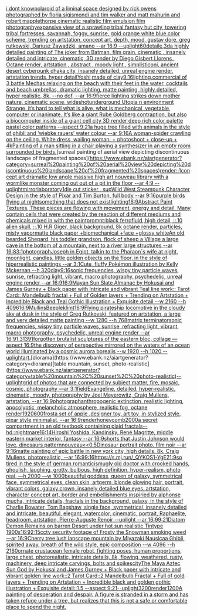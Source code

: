 [i dont know](https://www.ebank.nz/aiartgenerator?category=i%20dont%20know)[polaroid of a liminal space designed by rick owens photographed by floria sigismondi and tim walker  and matt mahurin and robert mapplethorpe cinematic realistic film emulsion film photography](https://www.ebank.nz/aiartgenerator?category=polaroid%20of%20a%20liminal%20space%20designed%20by%20rick%20owens%20photographed%20by%20floria%20sigismondi%20and%20tim%20walker%20%20and%20matt%20mahurin%20and%20robert%20mapplethorpe%20cinematic%20realistic%20film%20emulsion%20film%20photography)[expansive view of a sprawling tribal fantasy hut city, towering tribal fortresses, savannah, foggy, sunrise, gold orange white blue color scheme, trending on artstation, concept art, depth, mood, gustav dore, greg rutkowski, Dariusz Zawadzki, amano --ar 16:9 --uplight](https://www.ebank.nz/aiartgenerator?category=expansive%20view%20of%20a%20sprawling%20tribal%20fantasy%20hut%20city%2C%20towering%20tribal%20fortresses%2C%20savannah%2C%20foggy%2C%20sunrise%2C%20gold%20orange%20white%20blue%20color%20scheme%2C%20trending%20on%20artstation%2C%20concept%20art%2C%20depth%2C%20mood%2C%20gustav%20dore%2C%20greg%20rutkowski%2C%20Dariusz%20Zawadzki%2C%20amano%20--ar%2016%3A9%20--uplight)[60](https://www.ebank.nz/aiartgenerator?category=60)[detaile,3d](https://www.ebank.nz/aiartgenerator?category=detaile%2C3d)[a highly detailed painting of The joker from Batman, film grain, cinematic , insanely detailed and intricate, cinematic, 3D render by Diego Gisbert Llorens , Octane render, artstation , abstract , moody light , simplistic](https://www.ebank.nz/aiartgenerator?category=a%20highly%20detailed%20painting%20of%20The%20joker%20from%20Batman%2C%20film%20grain%2C%20cinematic%20%2C%20insanely%20detailed%20and%20intricate%2C%20cinematic%2C%203D%20render%20by%20Diego%20Gisbert%20Llorens%20%2C%20Octane%20render%2C%20artstation%20%2C%20abstract%20%2C%20moody%20light%20%2C%20simplistic)[oni, ancient desert cyberpunk dhaka city, insanely detailed, unreal engine render, artstation trends, hyper detail](https://www.ebank.nz/aiartgenerator?category=oni%2C%20ancient%20desert%20cyberpunk%20dhaka%20city%2C%20insanely%20detailed%2C%20unreal%20engine%20render%2C%20artstation%20trends%2C%20hyper%20detail)[Yoshi,made of clay](https://www.ebank.nz/aiartgenerator?category=Yoshi%2Cmade%20of%20clay)[9:16](https://www.ebank.nz/aiartgenerator?category=9%3A16)[lighting,](https://www.ebank.nz/aiartgenerator?category=lighting%2C)[commercial of 3 battle Mechas relaxing on the beach with their feet in the water, cocktails and beach umbrellas, dramatic lighting, matte painting, highly detailed, hyper realistic, 8k, --no dof, --ar 16:9](https://www.ebank.nz/aiartgenerator?category=commercial%20of%203%20battle%20Mechas%20relaxing%20on%20the%20beach%20with%20their%20feet%20in%20the%20water%2C%20cocktails%20and%20beach%20umbrellas%2C%20dramatic%20lighting%2C%20matte%20painting%2C%20highly%20detailed%2C%20hyper%20realistic%2C%208k%2C%20--no%20dof%2C%20--ar%2016%3A9)[fierce lighting strikes down mother nature, cinematic scene, wideshot](https://www.ebank.nz/aiartgenerator?category=fierce%20lighting%20strikes%20down%20mother%20nature%2C%20cinematic%20scene%2C%20wideshot)[underground Utopia n environment  Strange,  it’s hard to tell what is alive, what is mechanical, vegetable, computer or inanimate. It’s like a giant Rube Goldberg contraption, but also a biocomputer inside of a giant cell city 3D render deep rich color palette pastel color patterns --aspect 9:21](https://www.ebank.nz/aiartgenerator?category=underground%20Utopia%20n%20environment%20%20Strange%2C%20%20it%E2%80%99s%20hard%20to%20tell%20what%20is%20alive%2C%20what%20is%20mechanical%2C%20vegetable%2C%20computer%20or%20inanimate.%20It%E2%80%99s%20like%20a%20giant%20Rube%20Goldberg%20contraption%2C%20but%20also%20a%20biocomputer%20inside%20of%20a%20giant%20cell%20city%203D%20render%20deep%20rich%20color%20palette%20pastel%20color%20patterns%20--aspect%209%3A21)[a huge tree filled with animals in the style of ghibli and ‘wiebke rauers’ water colour  --ar 9:16](https://www.ebank.nz/aiartgenerator?category=a%20huge%20tree%20filled%20with%20animals%20in%20the%20style%20of%20ghibli%20and%20%E2%80%98wiebke%20rauers%E2%80%99%20water%20colour%20%20--ar%209%3A16)[A woman-spider crawling on the ceiling. White dress, wailing woman. + photoshoot + close-up + 4k](https://www.ebank.nz/aiartgenerator?category=A%20woman-spider%20crawling%20on%20the%20ceiling.%20White%20dress%2C%20wailing%20woman.%20%2B%20photoshoot%20%2B%20close-up%20%2B%204k)[Painting of a man sitting in a chair playing a synthesizer in an empty room surrounded by birds.](https://www.ebank.nz/aiartgenerator?category=Painting%20of%20a%20man%20sitting%20in%20a%20chair%20playing%20a%20synthesizer%20in%20an%20empty%20room%20surrounded%20by%20birds.)[surreal painting of aerial view depicting discontinuous landscape of fragmented spaces](https://www.ebank.nz/aiartgenerator?category=surreal%20painting%20of%20aerial%20view%20depicting%20discontinuous%20landscape%20of%20fragmented%20spaces)[render::1](https://www.ebank.nz/aiartgenerator?category=render%3A%3A1)[concept art dramatic low angle massive high art nouveau library with a wormlike monster coming out out of a pit in the floor --ar 4:9 --uplight](https://www.ebank.nz/aiartgenerator?category=concept%20art%20dramatic%20low%20angle%20massive%20high%20art%20nouveau%20library%20with%20a%20wormlike%20monster%20coming%20out%20out%20of%20a%20pit%20in%20the%20floor%20--ar%204%3A9%20--uplight)[mirror](https://www.ebank.nz/aiartgenerator?category=mirror)[laboratory](https://www.ebank.nz/aiartgenerator?category=laboratory)[1](https://www.ebank.nz/aiartgenerator?category=1)[die cut sticker , sup](https://www.ebank.nz/aiartgenerator?category=die%20cut%20sticker%20%2C%20sup)[Wlid West Steampunk Character Design in the style of Pixar and Tim Burton, full body --ar 9:16](https://www.ebank.nz/aiartgenerator?category=Wlid%20West%20Steampunk%20Character%20Design%20in%20the%20style%20of%20Pixar%20and%20Tim%20Burton%2C%20full%20body%20--ar%209%3A16)[purple birds flying at night](https://www.ebank.nz/aiartgenerator?category=purple%20birds%20flying%20at%20night)[something that does not exist](https://www.ebank.nz/aiartgenerator?category=something%20that%20does%20not%20exist)[lighting](https://www.ebank.nz/aiartgenerator?category=lighting)[16:9](https://www.ebank.nz/aiartgenerator?category=16%3A9)[Abstract Paint Textures, These pieces are flowing with movement, energy and detail. Many contain cells that were created by the reaction of different mediums and chemicals mixed in with the paint](https://www.ebank.nz/aiartgenerator?category=Abstract%20Paint%20Textures%2C%20These%20pieces%20are%20flowing%20with%20movement%2C%20energy%20and%20detail.%20Many%20contain%20cells%20that%20were%20created%20by%20the%20reaction%20of%20different%20mediums%20and%20chemicals%20mixed%20in%20with%20the%20paint)[prompt:black ferrofluid, high detail, ::.10 alien skull, ::.10 H.R Giger, black background, 8k octane render, particles, misty vapor](https://www.ebank.nz/aiartgenerator?category=prompt%3Ablack%20ferrofluid%2C%20high%20detail%2C%20%3A%3A.10%20alien%20skull%2C%20%3A%3A.10%20H.R%20Giger%2C%20black%20background%2C%208k%20octane%20render%2C%20particles%2C%20misty%20vapor)[matte black paper +biomechanical +face +glossy white](https://www.ebank.nz/aiartgenerator?category=matte%20black%20paper%20%2Bbiomechanical%20%2Bface%20%2Bglossy%20white)[An old bearded Shepard, his toddler grandson, flock of sheep a Village a large cave in the bottom of a mountain, next to a river large structures --ar 16:8](https://www.ebank.nz/aiartgenerator?category=An%20old%20bearded%20Shepard%2C%20his%20toddler%20grandson%2C%20flock%20of%20sheep%20a%20Village%20a%20large%20cave%20in%20the%20bottom%20of%20a%20mountain%2C%20next%20to%20a%20river%20large%20structures%20--ar%2016%3A8)[3:1](https://www.ebank.nz/aiartgenerator?category=3%3A1)[photograph](https://www.ebank.nz/aiartgenerator?category=photograph)[Joseph in Egipt, talkin to the Pharaon´s wife at night, moonlight, candles, little golden objects on the floor,  in the style of hiperrealistic paintings --ar 3:1](https://www.ebank.nz/aiartgenerator?category=Joseph%20in%20Egipt%2C%20talkin%20to%20the%20Pharaon%C2%B4s%20wife%20at%20night%2C%20moonlight%2C%20candles%2C%20little%20golden%20objects%20on%20the%20floor%2C%20%20in%20the%20style%20of%20hiperrealistic%20paintings%20--ar%203%3A1)[Cute, fluffy Pokémon illustration by Kelly Mckernan --h 320](https://www.ebank.nz/aiartgenerator?category=Cute%2C%20fluffy%20Pok%C3%A9mon%20illustration%20by%20Kelly%20Mckernan%20--h%20320)[clay](https://www.ebank.nz/aiartgenerator?category=clay)[9:16](https://www.ebank.nz/aiartgenerator?category=9%3A16)[sonic frequencies, wispy tiny particle waves, sunrise, refracting light, vibrant, macro photography, psychedelic, unreal engine render --ar 16:9](https://www.ebank.nz/aiartgenerator?category=sonic%20frequencies%2C%20wispy%20tiny%20particle%20waves%2C%20sunrise%2C%20refracting%20light%2C%20vibrant%2C%20macro%20photography%2C%20psychedelic%2C%20unreal%20engine%20render%20--ar%2016%3A9)[16:9](https://www.ebank.nz/aiartgenerator?category=16%3A9)[Mayan Sun Slate Almanac by Hokusai and James Gurney + Black paper with Intricate and vibrant Teal line work:: Tarot Card:: Mandelbulb fractal + Full of Golden layers + Trending on Artstation + Incredible Black and Teal Gothic Illustration + Exquisite detail  --w 2160 --h 4096](https://www.ebank.nz/aiartgenerator?category=Mayan%20Sun%20Slate%20Almanac%20by%20Hokusai%20and%20James%20Gurney%20%2B%20Black%20paper%20with%20Intricate%20and%20vibrant%20Teal%20line%20work%3A%3A%20Tarot%20Card%3A%3A%20Mandelbulb%20fractal%20%2B%20Full%20of%20Golden%20layers%20%2B%20Trending%20on%20Artstation%20%2B%20Incredible%20Black%20and%20Teal%20Gothic%20Illustration%20%2B%20Exquisite%20detail%20%20--w%202160%20--h%204096)[16:9](https://www.ebank.nz/aiartgenerator?category=16%3A9)[Mullins](https://www.ebank.nz/aiartgenerator?category=Mullins)[Beeple](https://www.ebank.nz/aiartgenerator?category=Beeple)[klimt](https://www.ebank.nz/aiartgenerator?category=klimt)[16:9](https://www.ebank.nz/aiartgenerator?category=16%3A9)[Flying pirateship locomotive in the cloudy sky at dusk in the style of Greg Rutkovski, featured on artstation, a large and very detailed matte painting --w 1280 --h 768](https://www.ebank.nz/aiartgenerator?category=Flying%20pirateship%20locomotive%20in%20the%20cloudy%20sky%20at%20dusk%20in%20the%20style%20of%20Greg%20Rutkovski%2C%20featured%20on%20artstation%2C%20a%20large%20and%20very%20detailed%20matte%20painting%20--w%201280%20--h%20768)[matrix terminator](https://www.ebank.nz/aiartgenerator?category=matrix%20terminator)[sonic frequencies, wispy tiny particle waves, sunrise, refracting light, vibrant, macro photography, psychedelic, unreal engine render --ar 16:9](https://www.ebank.nz/aiartgenerator?category=sonic%20frequencies%2C%20wispy%20tiny%20particle%20waves%2C%20sunrise%2C%20refracting%20light%2C%20vibrant%2C%20macro%20photography%2C%20psychedelic%2C%20unreal%20engine%20render%20--ar%2016%3A9)[1.3](https://www.ebank.nz/aiartgenerator?category=1.3)[1391](https://www.ebank.nz/aiartgenerator?category=1391)[forgotten brutalist sculptures of the eastern bloc, collage —aspect 16:9](https://www.ebank.nz/aiartgenerator?category=forgotten%20brutalist%20sculptures%20of%20the%20eastern%20bloc%2C%20collage%20%E2%80%94aspect%2016%3A9)[the discovery of perspective mirrored on the waters of an ocean world illuminated by a cosmic aurora borealis --w 1920 --h 1020 --uplight](https://www.ebank.nz/aiartgenerator?category=the%20discovery%20of%20perspective%20mirrored%20on%20the%20waters%20of%20an%20ocean%20world%20illuminated%20by%20a%20cosmic%20aurora%20borealis%20--w%201920%20--h%201020%20--uplight)[art.](https://www.ebank.nz/aiartgenerator?category=art.)[diorama](https://www.ebank.nz/aiartgenerator?category=diorama)[table mountain, sunset, photo-realistic](https://www.ebank.nz/aiartgenerator?category=table%20mountain%2C%20sunset%2C%20photo-realistic)[--uplight](https://www.ebank.nz/aiartgenerator?category=--uplight)[grid of photos that are connected by subject matter, fire, mosaic, cosmic, photography —ar 3:1](https://www.ebank.nz/aiartgenerator?category=grid%20of%20photos%20that%20are%20connected%20by%20subject%20matter%2C%20fire%2C%20mosaic%2C%20cosmic%2C%20photography%20%E2%80%94ar%203%3A1)[field](https://www.ebank.nz/aiartgenerator?category=field)[Evangeline, detailed, hyper-realistic, cinematic, moody, photography by Joel Meyerowitz, Craig Mullens, artstation, --ar 16:9](https://www.ebank.nz/aiartgenerator?category=Evangeline%2C%20detailed%2C%20hyper-realistic%2C%20cinematic%2C%20moody%2C%20photography%20by%20Joel%20Meyerowitz%2C%20Craig%20Mullens%2C%20artstation%2C%20--ar%2016%3A9)[photograph](https://www.ebank.nz/aiartgenerator?category=photograph)[anthropogenic extinction, realistic lighting, apocolyptic, melancholic atmosphere, realistic fog, octane render](https://www.ebank.nz/aiartgenerator?category=anthropogenic%20extinction%2C%20realistic%20lighting%2C%20apocolyptic%2C%20melancholic%20atmosphere%2C%20realistic%20fog%2C%20octane%20render)[1920](https://www.ebank.nz/aiartgenerator?category=1920)[600](https://www.ebank.nz/aiartgenerator?category=600)[frost](https://www.ebank.nz/aiartgenerator?category=frost)[a set of apple ,designer toy, art toy ,in stylized style, pixar style,minimalist, --ar 16:9](https://www.ebank.nz/aiartgenerator?category=a%20set%20of%20apple%20%2Cdesigner%20toy%2C%20art%20toy%20%2Cin%20stylized%20style%2C%20pixar%20style%2Cminimalist%2C%20--ar%2016%3A9)[render](https://www.ebank.nz/aiartgenerator?category=render)[honeycomb](https://www.ebank.nz/aiartgenerator?category=honeycomb)[2000](https://www.ebank.nz/aiartgenerator?category=2000)[a secret compartment in an old textbook containing plaid fractals](https://www.ebank.nz/aiartgenerator?category=a%20secret%20compartment%20in%20an%20old%20textbook%20containing%20plaid%20fractals)[--hd](https://www.ebank.nz/aiartgenerator?category=--hd)[::nightmare](https://www.ebank.nz/aiartgenerator?category=%3A%3Anightmare)[16:14](https://www.ebank.nz/aiartgenerator?category=16%3A14)[Hiroshi Yoshida, Kandinsky, René Magritte, middle eastern market interior, fantasy --ar 16:9](https://www.ebank.nz/aiartgenerator?category=Hiroshi%20Yoshida%2C%20Kandinsky%2C%20Ren%C3%A9%20Magritte%2C%20middle%20eastern%20market%20interior%2C%20fantasy%20--ar%2016%3A9)[shorts that Justin Johnson would love, dinosaurs pattern](https://www.ebank.nz/aiartgenerator?category=shorts%20that%20Justin%20Johnson%20would%20love%2C%20dinosaurs%20pattern)[nouveau](https://www.ebank.nz/aiartgenerator?category=nouveau)[<<0.5](https://www.ebank.nz/aiartgenerator?category=%3C%3C0.5)[Dinosaur portrait photo. film noir --ar 9:16](https://www.ebank.nz/aiartgenerator?category=Dinosaur%20portrait%20photo.%20film%20noir%20--ar%209%3A16)[matte painting of epic battle in new york city, high details, 8k, Craig Mullens, photorealistic, --ar 16:9](https://www.ebank.nz/aiartgenerator?category=matte%20painting%20of%20epic%20battle%20in%20new%20york%20city%2C%20high%20details%2C%208k%2C%20Craig%20Mullens%2C%20photorealistic%2C%20--ar%2016%3A9)[9:16](https://www.ebank.nz/aiartgenerator?category=9%3A16)[<https://s.mj.run/_QYKOS1-YgE>](https://www.ebank.nz/aiartgenerator?category=%3Chttps%3A//s.mj.run/_QYKOS1-YgE%3E)[21:9](https://www.ebank.nz/aiartgenerator?category=21%3A9)[so tired in the style of german romanticism](https://www.ebank.nz/aiartgenerator?category=so%20tired%20in%20the%20style%20of%20german%20romanticism)[ugly old doctor with crooked hands, ghoulish, laughing, grotty, bulbous, high definition, hyper-realism, photo real, —h 2000 —w 1000](https://www.ebank.nz/aiartgenerator?category=ugly%20old%20doctor%20with%20crooked%20hands%2C%20ghoulish%2C%20laughing%2C%20grotty%2C%20bulbous%2C%20high%20definition%2C%20hyper-realism%2C%20photo%20real%2C%20%E2%80%94h%202000%20%E2%80%94w%201000)[beautiful goddess, queen of galaxy, symmetrical face, symmetrical eyes, clean skin, artgerm, blonde glowing hair, portrait, vibrant colors, galaxy crown, insanely detailed blue eyes, artstation, character concept art, border and embellishments inspiried by alphonse mucha, intricate details, fractals in the background, galaxy, in the style of Charlie Bowater, Tom Bagshaw, single face, symmetrical, insanely detailed and intricate, beautiful, elegant, watercolor, cinematic, portrait, Raphaelite, headroom, artstation, Pierre-Auguste Renoir --uplight --ar 16:9](https://www.ebank.nz/aiartgenerator?category=beautiful%20goddess%2C%20queen%20of%20galaxy%2C%20symmetrical%20face%2C%20symmetrical%20eyes%2C%20clean%20skin%2C%20artgerm%2C%20blonde%20glowing%20hair%2C%20portrait%2C%20vibrant%20colors%2C%20galaxy%20crown%2C%20insanely%20detailed%20blue%20eyes%2C%20artstation%2C%20character%20concept%20art%2C%20border%20and%20embellishments%20inspiried%20by%20alphonse%20mucha%2C%20intricate%20details%2C%20fractals%20in%20the%20background%2C%20galaxy%2C%20in%20the%20style%20of%20Charlie%20Bowater%2C%20Tom%20Bagshaw%2C%20single%20face%2C%20symmetrical%2C%20insanely%20detailed%20and%20intricate%2C%20beautiful%2C%20elegant%2C%20watercolor%2C%20cinematic%2C%20portrait%2C%20Raphaelite%2C%20headroom%2C%20artstation%2C%20Pierre-Auguste%20Renoir%20--uplight%20--ar%2016%3A9)[9:21](https://www.ebank.nz/aiartgenerator?category=9%3A21)[Diatom Demon Remains on barren Desert under hot sun realistic Tintype 1900s](https://www.ebank.nz/aiartgenerator?category=Diatom%20Demon%20Remains%20on%20barren%20Desert%20under%20hot%20sun%20realistic%20Tintype%201900s)[16:9](https://www.ebank.nz/aiartgenerator?category=16%3A9)[2:1](https://www.ebank.nz/aiartgenerator?category=2%3A1)[5](https://www.ebank.nz/aiartgenerator?category=5)[cctv security footage of Frosty the Snowman smoking weed —ar 16:9](https://www.ebank.nz/aiartgenerator?category=cctv%20security%20footage%20of%20Frosty%20the%20Snowman%20smoking%20weed%20%E2%80%94ar%2016%3A9)[Cherry tree lush lanscape mountain by Miyazaki Nausicaa Ghibli, spirited away, breath of the wild style, epic composition --w 4096 --h 2160](https://www.ebank.nz/aiartgenerator?category=Cherry%20tree%20lush%20lanscape%20mountain%20by%20Miyazaki%20Nausicaa%20Ghibli%2C%20spirited%20away%2C%20breath%20of%20the%20wild%20style%2C%20epic%20composition%20--w%204096%20--h%202160)[ornate crustacean female robot,  fighting poses, human proportions, large chest,  photorealistic, intricate details, 8k, flowing, weathered, rusty, machinery, deep intricate carvings, bolts and spikes](https://www.ebank.nz/aiartgenerator?category=ornate%20crustacean%20female%20robot%2C%20%20fighting%20poses%2C%20human%20proportions%2C%20large%20chest%2C%20%20photorealistic%2C%20intricate%20details%2C%208k%2C%20flowing%2C%20weathered%2C%20rusty%2C%20machinery%2C%20deep%20intricate%20carvings%2C%20bolts%20and%20spikes)[city](https://www.ebank.nz/aiartgenerator?category=city)[The Maya Aztec Sun God by Hokusai and James Gurney + Black paper with intricate and vibrant golden line work::2 Tarot Card::2 Mandelbulb Fractal + Full of gold layers +  Trending on Artstation + Incredible black and golden gothic illustration + Exquisite detail::1.5 --aspect 9:21](https://www.ebank.nz/aiartgenerator?category=The%20Maya%20Aztec%20Sun%20God%20by%20Hokusai%20and%20James%20Gurney%20%2B%20Black%20paper%20with%20intricate%20and%20vibrant%20golden%20line%20work%3A%3A2%20Tarot%20Card%3A%3A2%20Mandelbulb%20Fractal%20%2B%20Full%20of%20gold%20layers%20%2B%20%20Trending%20on%20Artstation%20%2B%20Incredible%20black%20and%20golden%20gothic%20illustration%20%2B%20Exquisite%20detail%3A%3A1.5%20--aspect%209%3A21)[--uplight](https://www.ebank.nz/aiartgenerator?category=--uplight)[3200](https://www.ebank.nz/aiartgenerator?category=3200)[render](https://www.ebank.nz/aiartgenerator?category=render)[1200](https://www.ebank.nz/aiartgenerator?category=1200)[A painting of desperation and despair. A figure is stranded in a storm and has taken refuge under a tree, but realizes that this is not a safe or comfortable place to spend the night.](https://www.ebank.nz/aiartgenerator?category=A%20painting%20of%20desperation%20and%20despair.%20A%20figure%20is%20stranded%20in%20a%20storm%20and%20has%20taken%20refuge%20under%20a%20tree%2C%20but%20realizes%20that%20this%20is%20not%20a%20safe%20or%20comfortable%20place%20to%20spend%20the%20night.)